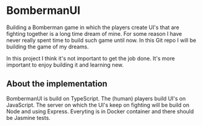 # BombermanUI

Building a Bomberman game in which the players create UI's that are fighting together is a long time dream of mine. For some reason I have never really spent time to build such game until now. In this Git repo I will be building the game of my dreams.

In this project I think it's not important to get the job done. It's more important to enjoy building it and learning new.

## About the implementation

BombermanUI is build on TypeScript. The (human) players build UI's on JavaScript. The server on which the UI's keep on fighting will be build on Node and using Express. Everyting is in Docker container and there should be Jasmine tests.

